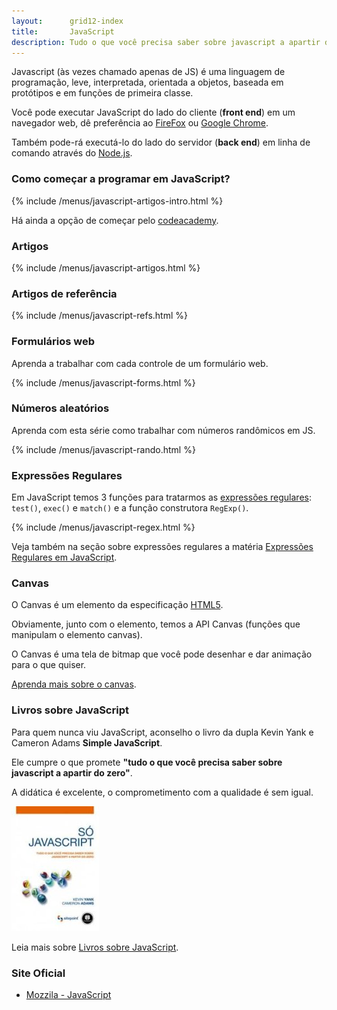 ```yaml
---
layout:      grid12-index
title:       JavaScript
description: Tudo o que você precisa saber sobre javascript a apartir do zero
---
```



Javascript (às vezes chamado apenas de JS) é uma linguagem de programação, leve, interpretada, orientada a objetos, 
baseada em protótipos e em funções de primeira classe.

Você pode executar JavaScript do lado do cliente (__front end__) em um navegador web, dê preferência ao 
[FireFox](https://www.mozilla.org/pt-BR/firefox/new/ "link-externo") ou [Google Chrome](https://www.google.com/chrome/ "link-externo").

Também pode-rá executá-lo do lado do servidor (__back end__) em linha de comando através do 
[Node.js](/javascript/node.js/).



### Como começar a programar em JavaScript?

{% include /menus/javascript-artigos-intro.html %}


Há ainda a opção de começar pelo [codeacademy](http://www.codecademy.com/en/tracks/javascript "link-externo").



### Artigos

{% include /menus/javascript-artigos.html %}



### Artigos de referência

{% include /menus/javascript-refs.html %}



### Formulários web

Aprenda a trabalhar com cada controle de um formulário web.

{% include /menus/javascript-forms.html %}



### Números aleatórios

Aprenda com esta série como trabalhar com números randômicos em JS.

{% include /menus/javascript-rando.html %}



### Expressões Regulares

Em JavaScript temos 3 funções para tratarmos as [expressões regulares](/regex/): `test()`, `exec()` e `match()` e a
função construtora `RegExp()`.

{% include /menus/javascript-regex.html %}

Veja também na seção sobre expressões regulares a matéria 
[Expressões Regulares em JavaScript](/regex/javascript-expressoes-regulares/).



### Canvas

O Canvas é um elemento da especificação [HTML5](http://www.w3.org/TR/html5/ "link-externo").

Obviamente, junto com o elemento, temos a API Canvas (funções que manipulam o elemento canvas).

O Canvas é uma tela de bitmap que você pode desenhar e dar animação para o que quiser.

[Aprenda mais sobre o canvas](./canvas/).



### Livros sobre JavaScript

Para quem nunca viu JavaScript, aconselho o livro da dupla Kevin Yank e Cameron Adams __Simple JavaScript__.

Ele cumpre o que promete __"tudo o que você precisa saber sobre javascript a apartir do zero"__.

A didática é excelente, o comprometimento com a qualidade é sem igual.

!["Livro Só Javascript"](livro-simple-js.jpg "Livro Só Javascript")

Leia mais sobre [Livros sobre JavaScript](./livros-javascript/).



### Site Oficial

- [Mozzila - JavaScript](https://developer.mozilla.org/en-US/learn/javascript "link-externo")